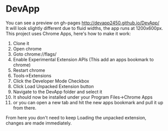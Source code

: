 DevApp
======
You can see a preview on gh-pages http://devapp2450.github.io/DevApp/
<br/>
It will look slightly different due to fluid widths, the app runs at 1200x600px.
<br/>
This project uses Chrome Apps, here's how to make it work:
<ol>
<li>Clone it</li>
<li>Open chrome</li>
<li>Goto chrome://flags/</li>
<li>Enable Experimental Extension APIs (This add an apps bookmark to chrome)</li>
<li>Restart chrome</li>
<li>Tools->Extensions</li>
<li>Click the Developer Mode Checkbox</li>
<li>Click Load Unpacked Extension button</li>
<li>Navigate to the DevApp folder and select it</li>
<li>It should now be installed under your Program Files->Chrome Apps</li>
<li>or you can open a new tab and hit the new apps bookmark and pull it up from there.</li>
</ol>
From here you don't need to keep Loading the unpacked extension, changes are made immediately.
